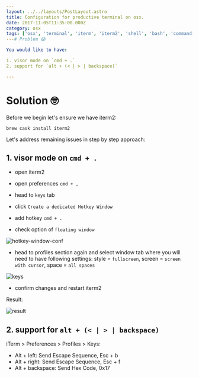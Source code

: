 ```yaml
---
layout: ../../layouts/PostLayout.astro
title: Configuration for productive terminal on osx.
date: 2017-11-05T11:35:00.000Z
category: osx
tags: ['osx', 'terminal', 'iterm', 'iterm2', 'shell', 'bash', 'command-line']
---# Problem 😱

You would like to have:

1. visor mode on `cmd + .`
2. support for `alt + (< | > | backspace)`

---
```


# Solution 🤓

Before we begin let's ensure we have iterm2:

`brew cask install iterm2`

Let's address remaining issues in step by step approach:

## 1. visor mode on `cmd + .`

- open iterm2

- open preferences 
    `cmd + ,`
    
- head to `keys` tab
    
- click `Create a dedicated Hotkey Window`

- add hotkey `cmd + .`

- check option of `floating window`

![hotkey-window-conf](https://i.imgur.com/J8tdUIo.png)


- head to profiles section again and select window tab where you will need to have following settings: 
style = `fullscreen`, screen = `screen with cursor`, space = `all spaces`

![keys](https://i.imgur.com/QjOVVV9.png)

- confirm changes and restart iterm2

Result:
   
![result](https://i.imgur.com/l9mPmpa.gif)



## 2. support for `alt + (< | > | backspace)`

iTerm > Preferences > Profiles > Keys:

- Alt + left: Send Escape Sequence, Esc + b
- Alt + right: Send Escape Sequence, Esc + f
- Alt + backspace: Send Hex Code, 0x17
